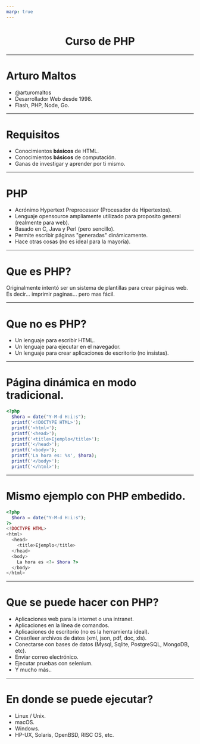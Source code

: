 ```yaml
---
marp: true
---
```


# <center>Curso de PHP</center>

---

# Arturo Maltos
- @arturomaltos
- Desarrollador Web desde 1998.
- Flash, PHP, Node, Go.

---
<!-- page_number: true -->

# Requisitos
- Conocimientos **básicos** de HTML.
- Conocimientos **básicos** de computación.
- Ganas de investigar y aprender por ti mismo.

---
<!-- page_number: true -->

# PHP
- Acrónimo Hypertext Preprocessor (Procesador de Hipertextos).
- Lenguaje opensource ampliamente utilizado para proposito general (realmente para web).
- Basado en C, Java y Perl (pero sencillo).
- Permite escribir páginas "generadas" dinámicamente.
- Hace otras cosas (no es ideal para la mayoría).

---
<!-- page_number: true -->

# Que es PHP?

Originalmente intentó ser un sistema de plantillas para crear páginas web. Es decir... imprimir paginas... pero mas fácil.

---
<!-- page_number: true -->

# Que no es PHP?

- Un lenguaje para escribir HTML.
- Un lenguaje para ejecutar en el navegador.
- Un lenguaje para crear aplicaciones de escritorio (no insistas).

---
<!-- page_number: true -->

# Página dinámica en modo tradicional.

```php
<?php
  $hora = date("Y-M-d H:i:s");
  printf('<!DOCTYPE HTML>');
  printf('<html>');
  printf('<head>');
  printf('<title>Ejemplo</title>');
  printf('</head>');
  printf('<body>');
  printf('La hora es: %s', $hora);
  printf('</body>');
  printf('</html>');
```

---
<!-- page_number: true -->
# Mismo ejemplo con PHP embedido.

```php
<?php
  $hora = date("Y-M-d H:i:s");
?>
<!DOCTYPE HTML>
<html>
  <head>
    <title>Ejemplo</title>
  </head>
  <body>
    La hora es <?= $hora ?>
  </body>
</html>
```

---
<!-- page_number: true -->
# Que se puede hacer con PHP?

- Aplicaciones web para la internet o una intranet.
- Aplicaciones en la línea de comandos.
- Aplicaciones de escritorio (no es la herramienta ideal).
- Crear/leer archivos de datos (xml, json, pdf, doc, xls).
- Conectarse con bases de datos (Mysql, Sqlite, PostgreSQL, MongoDB, etc).
- Enviar correo electrónico.
- Ejecutar pruebas con selenium.
- Y mucho más..

---
<!-- page_number: true -->
# En donde se puede ejecutar?

- Linux / Unix.
- macOS.
- Windows.
- HP-UX, Solaris, OpenBSD, RISC OS, etc.

